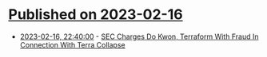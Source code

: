 # [Published on 2023-02-16](index.md)

* [2023-02-16, 22:40:00](https://yro.slashdot.org/story/23/02/16/2213233/sec-charges-do-kwon-terraform-with-fraud-in-connection-with-terra-collapse?utm_source=rss1.0mainlinkanon&utm_medium=feed) - [SEC Charges Do Kwon, Terraform With Fraud In Connection With Terra Collapse](https://yro.slashdot.org/story/23/02/16/2213233/sec-charges-do-kwon-terraform-with-fraud-in-connection-with-terra-collapse?utm_source=rss1.0mainlinkanon&utm_medium=feed)
